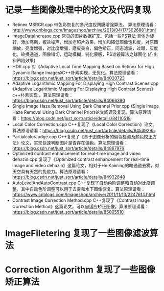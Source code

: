 # 记录一些图像处理中的论文及代码复现

- Retinex MSRCR.cpp 带色彩恢复的多尺度视网膜增强算法。 算法原理请看：http://www.cnblogs.com/Imageshop/archive/2013/04/17/3026881.html
- ImageDataIncrease.cpp 常见的图片数据扩充。包括一些PS算法 具体为旋转，添加高斯，椒盐噪声，增加老照片效果，增加和降低图像饱和度，对原图缩放，亮度增强，对比度增强，磨皮美白，偏色矫正，同态滤波，过曝，灰度化，轮换通道，图像错切，运动模糊，钝化蒙版，PS滤镜算法之球面化 (凸出和凹陷效果)
- HDR.cpp 对《Adaptive Local Tone Mapping Based on Retinex for High Dynamic Range Images》C++朴素实现，无优化。算法原理请看：https://blog.csdn.net/just_sort/article/details/84030723
- Adaptive Logarithmic Mapping For Displaying High Contrast Scenes.cpp 《Adaptive Logarithmic Mapping For Displaying High Contrast Scenes》c++朴素实现 。算法原理请看：https://blog.csdn.net/just_sort/article/details/84066390
- Single Image Haze Removal Using Dark Channel Prior.cpp 《Single Image Haze Removal Using Dark Channel Prior》论文阅读及复现。算法原理请看：https://blog.csdn.net/just_sort/article/details/84110518
- Local Color Correction.cpp C++复现了《Local Color Correction》论文。算法原理请看：https://blog.csdn.net/just_sort/article/details/84539295
- PartialcolorJudge.cpp C++复现了《基于图像分析的偏色检测及颜色校正方法》论文，实现快速判断图片是否存在偏色。算法原理请看：https://blog.csdn.net/just_sort/article/details/84897976
- Optimized contrast enhancement for real-time image and video dehazin.cpp 复现了《Optimized contrast enhancement for real-time image and video dehazin》这篇论文，相对于He Kaiming的暗通道去雾，对天空具有天然的免疫力。算法原理请看：https://blog.csdn.net/just_sort/article/details/84932848
- AutoLevelAndAutoContrast.cpp C++复现了自动色阶调整和自动对比度调整，其中自动色阶调整可以用于去雾和水下图像恢复。算法原理请看：https://www.cnblogs.com/Imageshop/archive/2011/11/13/2247614.html
- Contrast Image Correction Method.cpp C++复现了《Contrast Image Correction Method》这篇论文，可以自适应矫正图像。算法原理请看：https://blog.csdn.net/just_sort/article/details/85005510

# ImageFiletering 复现了一些图像滤波算法

# Correction Algorithm 复现了一些图像矫正算法

